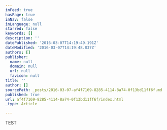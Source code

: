 ```yaml
---
inFeed: true
hasPage: true
inNav: false
inLanguage: null
starred: false
keywords: []
description: ''
datePublished: '2016-03-07T14:19:49.191Z'
dateModified: '2016-03-07T14:19:48.837Z'
authors: []
publisher:
  name: null
  domain: null
  url: null
  favicon: null
title: ''
author: []
sourcePath: _posts/2016-03-07-af4f7169-8285-4114-8a74-0f13bd11ff6f.md
published: true
url: af4f7169-8285-4114-8a74-0f13bd11ff6f/index.html
_type: Article

---
```

TEST